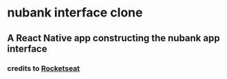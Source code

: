 # nubank interface clone

## A React Native app constructing the nubank app interface

### credits to [Rocketseat](https://rocketseat.com.br/)
